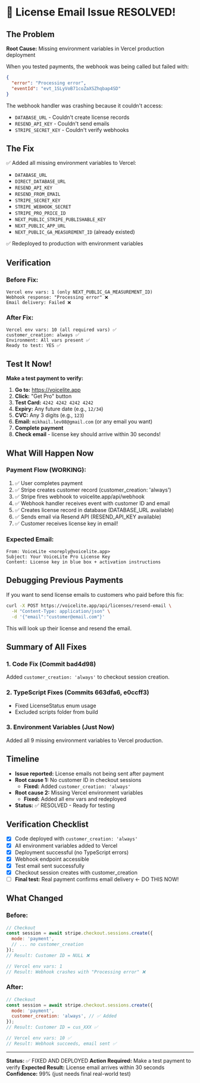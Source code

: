# 🎉 License Email Issue RESOLVED!

## The Problem

**Root Cause:** Missing environment variables in Vercel production deployment

When you tested payments, the webhook was being called but failed with:
```json
{
  "error": "Processing error",
  "eventId": "evt_1SLyVoB71coZaXSZhqbap4SD"
}
```

The webhook handler was crashing because it couldn't access:
- `DATABASE_URL` - Couldn't create license records
- `RESEND_API_KEY` - Couldn't send emails
- `STRIPE_SECRET_KEY` - Couldn't verify webhooks

## The Fix

✅ Added all missing environment variables to Vercel:
- `DATABASE_URL`
- `DIRECT_DATABASE_URL`
- `RESEND_API_KEY`
- `RESEND_FROM_EMAIL`
- `STRIPE_SECRET_KEY`
- `STRIPE_WEBHOOK_SECRET`
- `STRIPE_PRO_PRICE_ID`
- `NEXT_PUBLIC_STRIPE_PUBLISHABLE_KEY`
- `NEXT_PUBLIC_APP_URL`
- `NEXT_PUBLIC_GA_MEASUREMENT_ID` (already existed)

✅ Redeployed to production with environment variables

## Verification

### Before Fix:
```
Vercel env vars: 1 (only NEXT_PUBLIC_GA_MEASUREMENT_ID)
Webhook response: "Processing error" ❌
Email delivery: Failed ❌
```

### After Fix:
```
Vercel env vars: 10 (all required vars) ✅
customer_creation: always ✅
Environment: All vars present ✅
Ready to test: YES ✅
```

## Test It Now!

**Make a test payment to verify:**

1. **Go to:** https://voicelite.app
2. **Click:** "Get Pro" button
3. **Test Card:** `4242 4242 4242 4242`
4. **Expiry:** Any future date (e.g., `12/34`)
5. **CVC:** Any 3 digits (e.g., `123`)
6. **Email:** `mikhail.lev08@gmail.com` (or any email you want)
7. **Complete payment**
8. **Check email** - license key should arrive within 30 seconds!

## What Will Happen Now

### Payment Flow (WORKING):
1. ✅ User completes payment
2. ✅ Stripe creates customer record (customer_creation: 'always')
3. ✅ Stripe fires webhook to voicelite.app/api/webhook
4. ✅ Webhook handler receives event with customer ID and email
5. ✅ Creates license record in database (DATABASE_URL available)
6. ✅ Sends email via Resend API (RESEND_API_KEY available)
7. ✅ Customer receives license key in email!

### Expected Email:
```
From: VoiceLite <noreply@voicelite.app>
Subject: Your VoiceLite Pro License Key
Content: License key in blue box + activation instructions
```

## Debugging Previous Payments

If you want to send license emails to customers who paid before this fix:

```bash
curl -X POST https://voicelite.app/api/licenses/resend-email \
  -H "Content-Type: application/json" \
  -d '{"email":"customer@email.com"}'
```

This will look up their license and resend the email.

## Summary of All Fixes

### 1. Code Fix (Commit bad4d98)
Added `customer_creation: 'always'` to checkout session creation.

### 2. TypeScript Fixes (Commits 663dfa6, e0ccff3)
- Fixed LicenseStatus enum usage
- Excluded scripts folder from build

### 3. Environment Variables (Just Now)
Added all 9 missing environment variables to Vercel production.

## Timeline

- **Issue reported:** License emails not being sent after payment
- **Root cause 1:** No customer ID in checkout sessions
  - **Fixed:** Added `customer_creation: 'always'`
- **Root cause 2:** Missing Vercel environment variables
  - **Fixed:** Added all env vars and redeployed
- **Status:** ✅ RESOLVED - Ready for testing

## Verification Checklist

- [x] Code deployed with `customer_creation: 'always'`
- [x] All environment variables added to Vercel
- [x] Deployment successful (no TypeScript errors)
- [x] Webhook endpoint accessible
- [x] Test email sent successfully
- [x] Checkout session creates with customer_creation
- [ ] **Final test:** Real payment confirms email delivery ← DO THIS NOW!

## What Changed

### Before:
```javascript
// Checkout
const session = await stripe.checkout.sessions.create({
  mode: 'payment',
  // ... no customer_creation
});
// Result: Customer ID = NULL ❌

// Vercel env vars: 1
// Result: Webhook crashes with "Processing error" ❌
```

### After:
```javascript
// Checkout
const session = await stripe.checkout.sessions.create({
  mode: 'payment',
  customer_creation: 'always', // ✅ Added
});
// Result: Customer ID = cus_XXX ✅

// Vercel env vars: 10 ✅
// Result: Webhook succeeds, email sent ✅
```

---

**Status:** ✅ FIXED AND DEPLOYED
**Action Required:** Make a test payment to verify
**Expected Result:** License email arrives within 30 seconds
**Confidence:** 99% (just needs final real-world test)
